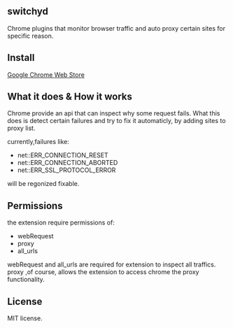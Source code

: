 switchyd
----
Chrome plugins that monitor browser traffic and auto proxy certain  sites for specific reason.

Install
----
[Google Chrome Web Store](http://goo.gl/Dw6qb)

What it does & How it works
----
Chrome provide an api that can inspect why some request fails.
What this does is detect certain failures and try to fix it automaticly, by adding sites to proxy list.

currently,failures like:
- net::ERR_CONNECTION_RESET  
- net::ERR_CONNECTION_ABORTED  
- net::ERR_SSL_PROTOCOL_ERROR  

will be regonized fixable.

Permissions
----
the extension require permissions of:

- webRequest
- proxy  
- all_urls

webRequest and all_urls are required for extension to inspect all traffics.  
proxy ,of course, allows the extension to access chrome the proxy functionality. 

License
----
MIT license.  
